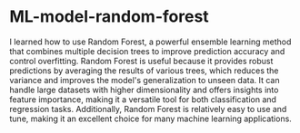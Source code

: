 # ML-model-random-forest
I learned how to use Random Forest, a powerful ensemble learning method that combines multiple decision trees to improve prediction accuracy and control overfitting. Random Forest is useful because it provides robust predictions by averaging the results of various trees, which reduces the variance and improves the model's generalization to unseen data. It can handle large datasets with higher dimensionality and offers insights into feature importance, making it a versatile tool for both classification and regression tasks. Additionally, Random Forest is relatively easy to use and tune, making it an excellent choice for many machine learning applications.
